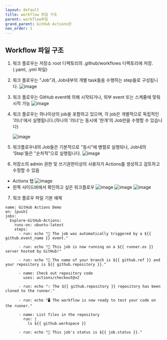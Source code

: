 ```yaml
---
layout: default
title: workflow 파일 구조
parent: workflow파일
grand_parent: GitHub Actions란
nav_order: 1
---
```



## Workflow 파일 구조

1. 워크 플로우는 저장소 root 디렉토리의 .github/workflows 디렉토리에 저장. (.yaml, .yml 파일)

2. 워크 플로우는 "Job"과, Job내부의 개별 task들을 수행하는 step들로 구성됩니다. 
   ![image](https://user-images.githubusercontent.com/40287191/122013912-9bd65d80-cdf9-11eb-8a4a-68410a42b116.png)

3. 워크 플로우는 GitHub event에 의해 시작되거나, 외부 event 또는 스케쥴에 맞춰 시작 가능
   ![image](https://user-images.githubusercontent.com/40287191/122313123-993a4c00-cf50-11eb-9e0c-e51ff8aad9c3.png)

4. 워크 플로우는 하나이상의 job을 포함하고 있으며, 각 job은 개별적으로 독립적인 '러너'에서 실행됩니다.(하나의 '러너'는 동시에 '한개'의 Job만을 수행할 수 있습니다)
   
   ![image](https://user-images.githubusercontent.com/40287191/122313244-d4d51600-cf50-11eb-808c-84814e8740dc.png)

5. 워크플로우내의 Job들은 기본적으로 "동시"에 병렬로 실행되나, Job내의 'Step'들은 "순차적"으로 실행됩니다. 
   ![image](https://user-images.githubusercontent.com/40287191/122321582-0c4abf00-cf5f-11eb-8cda-d07403edaa2c.png)


6. 저장소의 admin 권한 및 쓰기권한이상의 사용자가 Actions를 생성하고 검토하고 수정할 수 있음
  - Actions 탭
   ![image](https://user-images.githubusercontent.com/40287191/122313379-0f3eb300-cf51-11eb-9cb5-96d976bdc1c2.png)
  - 왼쪽 사이드바에서 확인하고 싶은 워크플로우
   ![image](https://user-images.githubusercontent.com/40287191/122313383-14036700-cf51-11eb-98c8-e8b399a15420.png)
   ![image](https://user-images.githubusercontent.com/40287191/122313467-3ac19d80-cf51-11eb-8065-8869095b5ced.png)
   ![image](https://user-images.githubusercontent.com/40287191/122313495-490fb980-cf51-11eb-8d2d-56bd517a3724.png)

7. 워크 플로우 파일 기본 예제

```
name: GitHub Actions Demo
on: [push]
jobs:
  Explore-GitHub-Actions:
    runs-on: ubuntu-latest
    steps:
      - run: echo "🎉 The job was automatically triggered by a ${{ github.event_name }} event."
      
      - run: echo "🐧 This job is now running on a ${{ runner.os }} server hosted by GitHub!"
      
      - run: echo "🔎 The name of your branch is ${{ github.ref }} and your repository is ${{ github.repository }}."
      
      - name: Check out repository code
        uses: actions/checkout@v2
      
      - run: echo "💡 The ${{ github.repository }} repository has been cloned to the runner."
      
      - run: echo "🖥️ The workflow is now ready to test your code on the runner."
      
      - name: List files in the repository
        run: |
          ls ${{ github.workspace }}
      
      - run: echo "🍏 This job's status is ${{ job.status }}."
```




